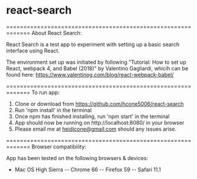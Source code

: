# react-search
=============================================================
About React Search:

React Search is a test app to experiment with setting up a basic search interface using React. 

The environment set up was initiated by following "Tutorial: How to set up React, webpack 4, and Babel (2018)" by Valentino Gagliardi, whicih can be found here: https://www.valentinog.com/blog/react-webpack-babel/


=============================================================
To run app:

1. Clone or download from https://github.com/hcone5006/react-search
2. Run 'npm install' in the terminal
3. Once npm has finished installing, run 'npm start' in the terminal
4. App should now be running on http://localhost:8080/ in your browser
5. Please email me at heidicone@gmail.com should any issues arise.

=============================================================
Browser compatibility: 

App has been tested on the following browsers & devices:

- Mac OS High Sierra
-- Chrome 66
-- Firefox 59
-- Safari 11.1